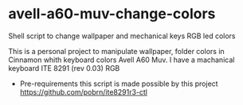 # avell-a60-muv-change-colors
Shell script to change wallpaper and mechanical keys RGB led colors

This is a personal project to manipulate wallpaper, folder colors in Cinnamon whith keyboard colors Avell A60 Muv.
I have a machanical keyboard ITE 8291 (rev 0.03) RGB

+ Pre-requirements
this script is made possible by this project https://github.com/pobrn/ite8291r3-ctl
